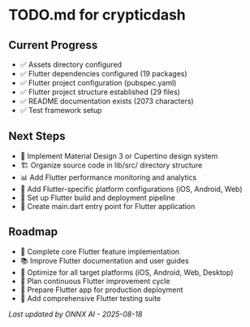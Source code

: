 # TODO.md for crypticdash

## Current Progress
- ✅ Assets directory configured
- ✅ Flutter dependencies configured (19 packages)
- ✅ Flutter project configuration (pubspec.yaml)
- ✅ Flutter project structure established (29 files)
- ✅ README documentation exists (2073 characters)
- ✅ Test framework setup

## Next Steps
- 🎨 Implement Material Design 3 or Cupertino design system
- 🏗️ Organize source code in lib/src/ directory structure
- 📊 Add Flutter performance monitoring and analytics
- 📱 Add Flutter-specific platform configurations (iOS, Android, Web)
- 🔧 Set up Flutter build and deployment pipeline
- 🚀 Create main.dart entry point for Flutter application

## Roadmap
- 🎯 Complete core Flutter feature implementation
- 📚 Improve Flutter documentation and user guides
- 📱 Optimize for all target platforms (iOS, Android, Web, Desktop)
- 🔄 Plan continuous Flutter improvement cycle
- 🚀 Prepare Flutter app for production deployment
- 🧪 Add comprehensive Flutter testing suite

*Last updated by ONNX AI - 2025-08-18*